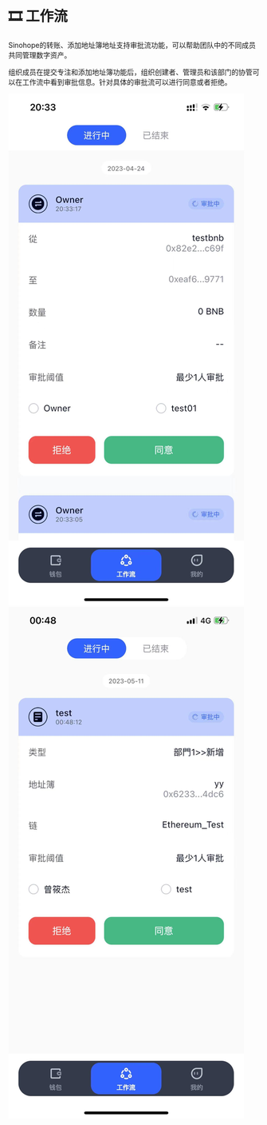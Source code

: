 # 🎞 工作流

Sinohope的转账、添加地址簿地址支持审批流功能，可以帮助团队中的不同成员共同管理数字资产。

组织成员在提交专注和添加地址簿功能后，组织创建者、管理员和该部门的协管可以在工作流中看到审批信息。针对具体的审批流可以进行同意或者拒绝。



![](<../images/assets/image (69).png>)![](../images/assets/b90589eec6addf7a0934856fef478be.jpg)
